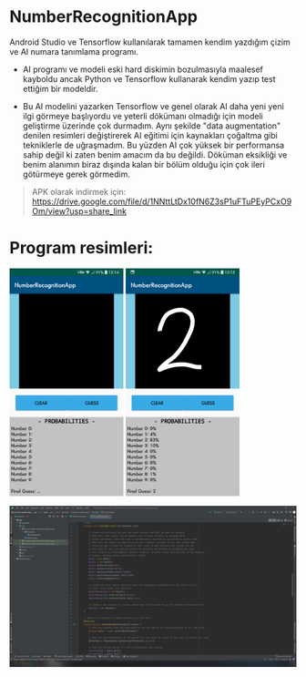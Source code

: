 # NumberRecognitionApp
Android Studio ve Tensorflow kullanılarak tamamen kendim yazdığım çizim ve AI numara tanımlama programı.

- AI programı ve modeli eski hard diskimin bozulmasıyla maalesef kayboldu ancak Python ve Tensorflow
kullanarak kendim yazıp test ettiğim bir modeldir.

- Bu AI modelini yazarken Tensorflow ve genel olarak AI daha yeni yeni ilgi görmeye başlıyordu ve yeterli
dökümanı olmadığı için modeli geliştirme üzerinde çok durmadım. Aynı şekilde "data augmentation" denilen
resimleri değiştirerek AI eğitimi için kaynakları çoğaltma gibi tekniklerle de uğraşmadım. Bu yüzden AI
çok yüksek bir performansa sahip değil ki zaten benim amacım da bu değildi. Döküman eksikliği ve benim
alanımın biraz dışında kalan bir bölüm olduğu için çok ileri götürmeye gerek görmedim.

> APK olarak indirmek için: https://drive.google.com/file/d/1NNttLtDx10fN6Z3sP1uFTuPEyPCxO9Om/view?usp=share_link

# Program resimleri:
<p float="left">
  <img src="./Resimler/Ana Ekran.png" width="200">
  <img src="./Resimler/Ana Ekran2.png" width="200">
</p>
<img src="./Resimler/Android Studio Projesi.jpg" width="600"> 
